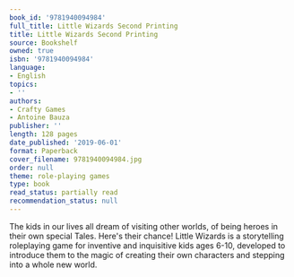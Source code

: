 ```yaml
---
book_id: '9781940094984'
full_title: Little Wizards Second Printing
title: Little Wizards Second Printing
source: Bookshelf
owned: true
isbn: '9781940094984'
language:
- English
topics:
- ''
authors:
- Crafty Games
- Antoine Bauza
publisher: ''
length: 128 pages
date_published: '2019-06-01'
format: Paperback
cover_filename: 9781940094984.jpg
order: null
theme: role-playing games
type: book
read_status: partially read
recommendation_status: null
---
```

The kids in our lives all dream of visiting other worlds, of being heroes in their own special Tales. Here's their chance! Little Wizards is a storytelling roleplaying game for inventive and inquisitive kids ages 6-10, developed to introduce them to the magic of creating their own characters and stepping into a whole new world.
